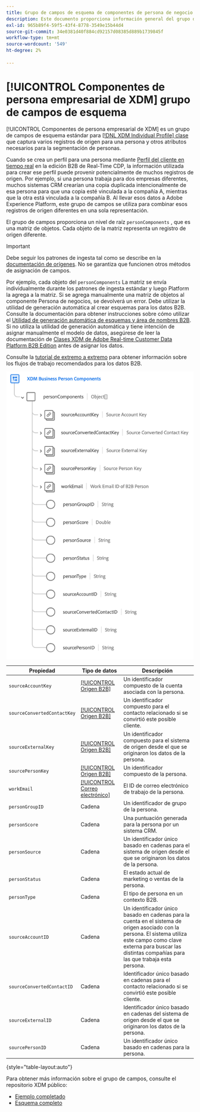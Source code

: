 ```yaml
---
title: Grupo de campos de esquema de componentes de persona de negocio XDM
description: Este documento proporciona información general del grupo de campos de esquema Componentes de persona de negocio de XDM.
exl-id: 965b89f4-59f5-43f4-8778-3549e15b44d4
source-git-commit: 34e0381d40f884cd92157d08385d889b1739845f
workflow-type: tm+mt
source-wordcount: '549'
ht-degree: 2%

---
```


# [!UICONTROL Componentes de persona empresarial de XDM] grupo de campos de esquema

[!UICONTROL Componentes de persona empresarial de XDM] es un grupo de campos de esquema estándar para [[!DNL XDM Individual Profile] clase](../../classes/individual-profile.md) que captura varios registros de origen para una persona y otros atributos necesarios para la segmentación de personas.

Cuando se crea un perfil para una persona mediante [Perfil del cliente en tiempo real](../../../profile/home.md) en la edición B2B de Real-Time CDP, la información utilizada para crear ese perfil puede provenir potencialmente de muchos registros de origen. Por ejemplo, si una persona trabaja para dos empresas diferentes, muchos sistemas CRM crearían una copia duplicada intencionalmente de esa persona para que una copia esté vinculada a la compañía A, mientras que la otra está vinculada a la compañía B. Al llevar esos datos a Adobe Experience Platform, este grupo de campos se utiliza para combinar esos registros de origen diferentes en una sola representación.

El grupo de campos proporciona un nivel de raíz `personComponents` , que es una matriz de objetos. Cada objeto de la matriz representa un registro de origen diferente.

>[!IMPORTANT]
>
>Debe seguir los patrones de ingesta tal como se describe en la [documentación de orígenes](../../../rtcdp/sources/b2b.md). No se garantiza que funcionen otros métodos de asignación de campos.
>
>Por ejemplo, cada objeto del `personComponents` La matriz se envía individualmente durante los patrones de ingesta estándar y luego Platform la agrega a la matriz. Si se agrega manualmente una matriz de objetos al componente Persona de negocios, se devolverá un error.
>Debe utilizar la utilidad de generación automática al crear esquemas para los datos B2B. Consulte la documentación para obtener instrucciones sobre cómo utilizar el [Utilidad de generación automática de esquemas y área de nombres B2B](../../../sources/connectors/adobe-applications/marketo/marketo-namespaces.md). Si no utiliza la utilidad de generación automática y tiene intención de asignar manualmente el modelo de datos, asegúrese de leer la documentación de [Clases XDM de Adobe Real-time Customer Data Platform B2B Edition](../../../rtcdp/schemas/b2b.md) antes de asignar los datos.
>
>Consulte la [tutorial de extremo a extremo](../../../rtcdp/b2b-tutorial.md) para obtener información sobre los flujos de trabajo recomendados para los datos B2B.

![](../../images/field-groups/business-person-components.png)

| Propiedad | Tipo de datos | Descripción |
| --- | --- | --- |
| `sourceAccountKey` | [[!UICONTROL Origen B2B]](../../data-types/b2b-source.md) | Un identificador compuesto de la cuenta asociada con la persona. |
| `sourceConvertedContactKey` | [[!UICONTROL Origen B2B]](../../data-types/b2b-source.md) | Un identificador compuesto para el contacto relacionado si se convirtió este posible cliente. |
| `sourceExternalKey` | [[!UICONTROL Origen B2B]](../../data-types/b2b-source.md) | Un identificador compuesto para el sistema de origen desde el que se originaron los datos de la persona. |
| `sourcePersonKey` | [[!UICONTROL Origen B2B]](../../data-types/b2b-source.md) | Un identificador compuesto de la persona. |
| `workEmail` | [[!UICONTROL Correo electrónico]](../../data-types/b2b-source.md) | El ID de correo electrónico de trabajo de la persona. |
| `personGroupID` | Cadena | Un identificador de grupo de la persona. |
| `personScore` | Cadena | Una puntuación generada para la persona por un sistema CRM. |
| `personSource` | Cadena | Un identificador único basado en cadenas para el sistema de origen desde el que se originaron los datos de la persona. |
| `personStatus` | Cadena | El estado actual de marketing o ventas de la persona. |
| `personType` | Cadena | El tipo de persona en un contexto B2B. |
| `sourceAccountID` | Cadena | Un identificador único basado en cadenas para la cuenta en el sistema de origen asociado con la persona. El sistema utiliza este campo como clave externa para buscar las distintas compañías para las que trabaja esta persona. |
| `sourceConvertedContactID` | Cadena | Identificador único basado en cadenas para el contacto relacionado si se convirtió este posible cliente. |
| `sourceExternalID` | Cadena | Identificador único basado en cadenas del sistema de origen desde el que se originaron los datos de la persona. |
| `sourcePersonID` | Cadena | Un identificador único basado en cadenas para la persona. |

{style="table-layout:auto"}

Para obtener más información sobre el grupo de campos, consulte el repositorio XDM público:

* [Ejemplo completado](https://github.com/adobe/xdm/blob/master/components/fieldgroups/profile/b2b-person-components.example.1.json)
* [Esquema completo](https://github.com/adobe/xdm/blob/master/components/fieldgroups/profile/b2b-person-components.schema.json)
